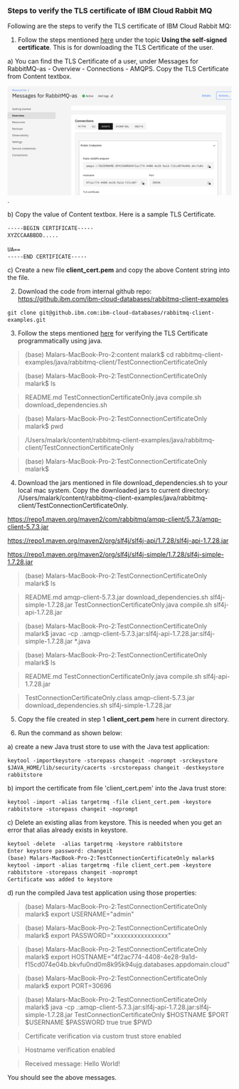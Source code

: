 ### Steps to verify the TLS certificate of IBM Cloud Rabbit MQ 

Following are the steps to verify the TLS certificate of IBM Cloud Rabbit MQ:  

1. Follow the steps mentioned [here](https://cloud.ibm.com/docs/messages-for-rabbitmq?topic=messages-for-rabbitmq-management-plugin) under the topic **Using the self-signed certificate**. This is for downloading the TLS Certificate of the user.   

a) You can find the TLS Certificate of a user, under Messages for RabbitMQ-as - Overview - Connections - AMQPS. Copy the TLS Certificate from Content textbox.  

![TLS Certificate](images/RabbitMQ_AMQPS.png). 

b) Copy the value of Content textbox. Here is a sample TLS Certificate.


```
-----BEGIN CERTIFICATE-----
XYZCCAABBDD.....

UA==
-----END CERTIFICATE-----
```
   
c) Create a new file **client_cert.pem** and copy the above Content string into the file. 

2. Download the code from internal github repo: https://github.ibm.com/ibm-cloud-databases/rabbitmq-client-examples 

```
git clone git@github.ibm.com:ibm-cloud-databases/rabbitmq-client-examples.git
```
 
3. Follow the steps mentioned [here](https://github.ibm.com/ibm-cloud-databases/rabbitmq-client-examples/tree/master/java/rabbitmq-client/TestConnectionCertificateOnly) for verifying the TLS Certificate programmatically using java.     

> (base) Malars-MacBook-Pro-2:content malark$ cd rabbitmq-client-examples/java/rabbitmq-client/TestConnectionCertificateOnly  

> (base) Malars-MacBook-Pro-2:TestConnectionCertificateOnly malark$ ls  

> README.md				TestConnectionCertificateOnly.java	compile.sh				download_dependencies.sh 

> (base) Malars-MacBook-Pro-2:TestConnectionCertificateOnly malark$ pwd 

> /Users/malark/content/rabbitmq-client-examples/java/rabbitmq-client/TestConnectionCertificateOnly 

> (base) Malars-MacBook-Pro-2:TestConnectionCertificateOnly malark$   

4. Download the jars mentioned in file download_dependencies.sh to your local mac system. Copy the downloaded jars to current directory: /Users/malark/content/rabbitmq-client-examples/java/rabbitmq-client/TestConnectionCertificateOnly.       

https://repo1.maven.org/maven2/com/rabbitmq/amqp-client/5.7.3/amqp-client-5.7.3.jar

https://repo1.maven.org/maven2/org/slf4j/slf4j-api/1.7.28/slf4j-api-1.7.28.jar   

https://repo1.maven.org/maven2/org/slf4j/slf4j-simple/1.7.28/slf4j-simple-1.7.28.jar   

> (base) Malars-MacBook-Pro-2:TestConnectionCertificateOnly malark$ ls   

> README.md				amqp-client-5.7.3.jar			download_dependencies.sh		slf4j-simple-1.7.28.jar 
> TestConnectionCertificateOnly.java	compile.sh				slf4j-api-1.7.28.jar 
 
> (base) Malars-MacBook-Pro-2:TestConnectionCertificateOnly malark$ javac -cp .:amqp-client-5.7.3.jar:slf4j-api-1.7.28.jar:slf4j-simple-1.7.28.jar *.java   

> (base) Malars-MacBook-Pro-2:TestConnectionCertificateOnly malark$ ls   

> README.md				TestConnectionCertificateOnly.java	compile.sh				slf4j-api-1.7.28.jar 

> TestConnectionCertificateOnly.class	amqp-client-5.7.3.jar			download_dependencies.sh		slf4j-simple-1.7.28.jar 


5. Copy the file created in step 1 **client_cert.pem** here in current directory. 

6. Run the command as shown below:    

a) create a new Java trust store to use with the Java test application:   

```
keytool -importkeystore -storepass changeit -noprompt -srckeystore $JAVA_HOME/lib/security/cacerts -srcstorepass changeit -destkeystore rabbitstore
``` 

b) import the certificate from file 'client_cert.pem' into the Java trust store:   

```
keytool -import -alias targetrmq -file client_cert.pem -keystore rabbitstore -storepass changeit -noprompt
```

c) Delete an existing alias from keystore. This is needed when you get an error that alias already exists in keystore. 

``` 
keytool -delete  -alias targetrmq -keystore rabbitstore 
Enter keystore password: changeit   
(base) Malars-MacBook-Pro-2:TestConnectionCertificateOnly malark$ keytool -import -alias targetrmq -file client_cert.pem -keystore rabbitstore -storepass changeit -noprompt 
Certificate was added to keystore 

``` 

d) run the compiled Java test application using those properties:   

> (base) Malars-MacBook-Pro-2:TestConnectionCertificateOnly malark$ export USERNAME="admin" 

> (base) Malars-MacBook-Pro-2:TestConnectionCertificateOnly malark$ export PASSWORD="xxxxxxxxxxxxxxxx"   

> (base) Malars-MacBook-Pro-2:TestConnectionCertificateOnly malark$ export HOSTNAME="4f2ac774-4408-4e28-9a1d-f15cd074e04b.bkvfu0nd0m8k95k94ujg.databases.appdomain.cloud" 

> (base) Malars-MacBook-Pro-2:TestConnectionCertificateOnly malark$ export PORT=30696

> (base) Malars-MacBook-Pro-2:TestConnectionCertificateOnly malark$ java -cp .:amqp-client-5.7.3.jar:slf4j-api-1.7.28.jar:slf4j-simple-1.7.28.jar   TestConnectionCertificateOnly $HOSTNAME $PORT $USERNAME $PASSWORD true true $PWD 

> Certificate verification via custom trust store enabled 

> Hostname verification enabled 

> Received message: Hello World!   

You should see the above messages. 

